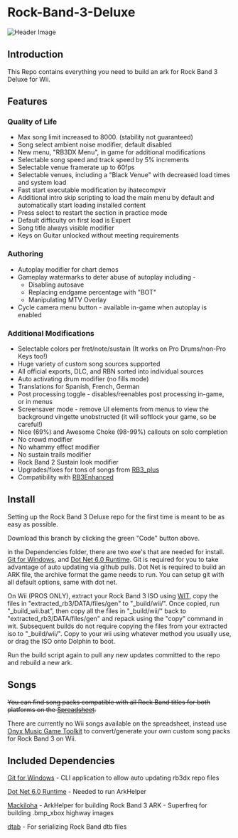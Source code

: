 # Rock-Band-3-Deluxe

![Header Image](dependencies/header.png)

## Introduction

This Repo contains everything you need to build an ark for Rock Band 3 Deluxe for Wii.

## Features

### Quality of Life
* Max song limit increased to 8000. (stability not guaranteed)
* Song select ambient noise modifier, default disabled
* New menu, "RB3DX Menu", in game for additional modifications
* Selectable song speed and track speed by 5% increments
* Selectable venue framerate up to 60fps
* Selectable venues, including a "Black Venue" with decreased load times and system load
* Fast start executable modification by ihatecompvir
* Additional intro skip scripting to load the main menu by default and automatically start loading installed content
* Press select to restart the section in practice mode
* Default difficulty on first load is Expert
* Song title always visible modifier
* Keys on Guitar unlocked without meeting requirements


### Authoring
* Autoplay modifier for chart demos
* Gameplay watermarks to deter abuse of autoplay including -
    * Disabling autosave
    * Replacing endgame percentage with "BOT"
    * Manipulating MTV Overlay
* Cycle camera menu button - available in-game when autoplay is enabled

### Additional Modifications
* Selectable colors per fret/note/sustain (It works on Pro Drums/non-Pro Keys too!)
* Huge variety of custom song sources supported
* All official exports, DLC, and RBN sorted into individual sources
* Auto activating drum modifier (no fills mode)
* Translations for Spanish, French, German
* Post processing toggle - disables/reenables post processing in-game, or in menus
* Screensaver mode - remove UI elements from menus to view the background vingette unobstructed (it will softlock your game, so be careful!)
* Nice (69%) and Awesome Choke (98-99%) callouts on solo completion
* No crowd modifier
* No whammy effect modifier
* No sustain trails modifier
* Rock Band 2 Sustain look modifier
* Upgrades/fixes for tons of songs from [RB3_plus](https://github.com/rjkiv/rb3_plus)
* Compatibility with [RB3Enhanced](https://github.com/RBEnhanced/RB3Enhanced)

## Install

Setting up the Rock Band 3 Deluxe repo for the first time is meant to be as easy as possible.

Download this branch by clicking the green "Code" button above.

in the Dependencies folder, there are two exe's that are needed for install. [Git for Windows](https://gitforwindows.org/), and [Dot Net 6.0 Runtime](https://dotnet.microsoft.com/en-us/download/dotnet/6.0/runtime).
Git is required for you to take advantage of auto updating via github pulls. Dot Net is required to build an ARK file, the archive format the game needs to run.
You can setup git with all default options, same with dot net.

On Wii (PROS ONLY), extract your Rock Band 3 ISO using [WIT](https://wit.wiimm.de/download.html), copy the files in "extracted_rb3/DATA/files/gen" to "_build/wii/".
Once copied, run "_build_wii.bat", then copy all the files in "_build/wii/" back to "extracted_rb3/DATA/files/gen" and repack using the "copy" command in wit.
Subsequent builds do not require copying the files from your extracted iso to "_build/wii/".
Copy to your wii using whatever method you usually use, or drag the ISO onto Dolphin to boot.

Run the build script again to pull any new updates committed to the repo and rebuild a new ark.

## Songs

~~You can find song packs compatible with all Rock Band titles for both platforms on the [Spreadsheet](https://docs.google.com/spreadsheets/d/1-3lo2ASxM-3yVr_JH14F7-Lc1v2_FcS5Rv_yDCANEmk/edit#gid=0).~~

There are currently no Wii songs available on the spreadsheet, instead use [Onyx Music Game Toolkit](https://github.com/mtolly/onyxite-customs) to convert/generate your own custom song packs for Rock Band 3 on Wii.

## Included Dependencies

[Git for Windows](https://gitforwindows.org/) - CLI application to allow auto updating rb3dx repo files

[Dot Net 6.0 Runtime](https://dotnet.microsoft.com/en-us/download/dotnet/6.0/runtime) - Needed to run ArkHelper

[Mackiloha](https://github.com/PikminGuts92/Mackiloha) - ArkHelper for building Rock Band 3 ARK - Superfreq for building .bmp_xbox highway images

[dtab](https://github.com/mtolly/dtab) - For serializing Rock Band dtb files
